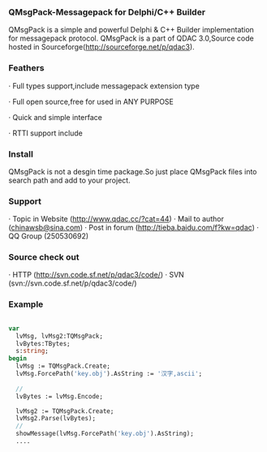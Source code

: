 ### QMsgPack-Messagepack for Delphi/C++ Builder
QMsgPack is a simple and powerful Delphi & C++ Builder implementation for messagepack protocol.
QMsgPack is a part of QDAC 3.0,Source code hosted in Sourceforge(http://sourceforge.net/p/qdac3).

### Feathers
· Full types support,include messagepack extension type

· Full open source,free for used in ANY PURPOSE

· Quick and simple interface

· RTTI support include

### Install
QMsgPack is not a desgin time package.So just place QMsgPack files into search path and add to your project.

### Support
· Topic in Website (http://www.qdac.cc/?cat=44)
· Mail to author (chinawsb@sina.com)
· Post in forum (http://tieba.baidu.com/f?kw=qdac)
· QQ Group (250530692)

### Source check out
· HTTP (http://svn.code.sf.net/p/qdac3/code/)
· SVN (svn://svn.code.sf.net/p/qdac3/code/)

### Example
```Pascal

var
  lvMsg, lvMsg2:TQMsgPack;
  lvBytes:TBytes;
  s:string;
begin
  lvMsg := TQMsgPack.Create;
  lvMsg.ForcePath('key.obj').AsString := '汉字,ascii';
    
  //
  lvBytes := lvMsg.Encode;

  lvMsg2 := TQMsgPack.Create;
  lvMsg2.Parse(lvBytes);
  //
  showMessage(lvMsg.ForcePath('key.obj').AsString);
  ....
  
  ```

